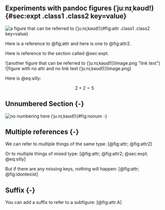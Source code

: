 ## Experiments with pandoc figures (ˈjuːnɪˌkəʊd!) {#sec:expt .class1 .class2 key=value}

![a figure that can be referred to (ˈjuːnɪˌkəʊd!)](image.png "link text"){#fig:attr .class1 .class2 key=value}

Here is a reference to @fig:attr and here is one to @fig:attr2.

Here is reference to the section called @sec:expt.

<div id="fig:attr2" class="figure">
![another figure that can be referred to (ˈjuːnɪˌkəʊd!)](image.png "link text")
</div>
![figure with no attr and no link text (ˈjuːnɪˌkəʊd!)](image.png)


Here is @eq:silly:

$$
2 + 2 = 5
\label{eq:silly}
$$

## Unnumbered Section {-}

![no numbering here (ˈjuːnɪˌkəʊd!)](image.png "link text"){#fig:nonum -}

## Multiple references {-}

We can refer to multiple things of the same type: [@fig:attr; @fig:attr2]

Or to multiple things of mixed type: [@fig:attr; @fig:attr2;
@sec:expt; @eq:silly]

But if there are any missing keys, nothing will happen: [@fig:attr;
@fig:idontexist]

## Suffix {-}

You can add a suffix to refer to a subfigure: [@fig:attr\.A]